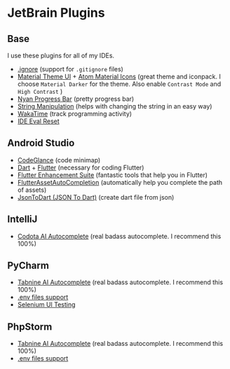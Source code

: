 # JetBrain Plugins

## Base

I use these plugins for all of my IDEs.

- [.ignore](https://plugins.jetbrains.com/plugin/7495--ignore) (support for `.gitignore` files)
- [Material Theme UI](https://plugins.jetbrains.com/plugin/8006-material-theme-ui) + [Atom Material Icons](https://plugins.jetbrains.com/plugin/10044-atom-material-icons) (great theme and iconpack. I choose `Material Darker` for the theme. Also enable  `Contrast Mode` and `High Contrast` )
- [Nyan Progress Bar](https://plugins.jetbrains.com/plugin/8575-nyan-progress-bar) (pretty progress bar)
- [String Manipulation](https://plugins.jetbrains.com/plugin/2162-string-manipulation) (helps with changing the string in an easy way)
- [WakaTime](https://plugins.jetbrains.com/plugin/7425-wakatime) (track programming activity)
- [IDE Eval Reset](https://zhile.io/2020/11/18/jetbrains-eval-reset.html)

## Android Studio

- [CodeGlance](https://plugins.jetbrains.com/plugin/7275-codeglance) (code minimap)
- [Dart](https://plugins.jetbrains.com/plugin/6351-dart) + [Flutter](https://plugins.jetbrains.com/plugin/9212-flutter) (necessary for coding Flutter)
- [Flutter Enhancement Suite](https://plugins.jetbrains.com/plugin/12693-flutter-enhancement-suite) (fantastic tools that help you in Flutter)
- [FlutterAssetAutoCompletion](https://plugins.jetbrains.com/plugin/13971-flutterassetautocompletion) (automatically help you complete the path of assets)
- [JsonToDart (JSON To Dart)](https://plugins.jetbrains.com/plugin/12562-jsontodart-json-to-dart-) (create dart file from json)

## IntelliJ

- [Codota AI Autocomplete](https://plugins.jetbrains.com/plugin/7638-codota-ai-autocomplete-for-java-and-javascript) (real badass autocomplete. I recommend this 100%)

## PyCharm

- [Tabnine AI Autocomplete](https://plugins.jetbrains.com/plugin/12798-tabnine-ai-autocomplete-javascript-c-python-ruby-rust-go-php--) (real badass autocomplete. I recommend this 100%)
- [.env files support](https://plugins.jetbrains.com/plugin/9525--env-files-support)
- [Selenium UI Testing](https://plugins.jetbrains.com/plugin/13691-selenium-ui-testing/versions)

## PhpStorm

- [Tabnine AI Autocomplete](https://plugins.jetbrains.com/plugin/12798-tabnine-ai-autocomplete-javascript-c-python-ruby-rust-go-php--) (real badass autocomplete. I recommend this 100%)
- [.env files support](https://plugins.jetbrains.com/plugin/9525--env-files-support)